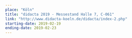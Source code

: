 ```yaml
---
place: "Köln"
title: "didacta 2019 - Messestand Halle 7, C-061"
link: "http://www.didacta-koeln.de/didacta/index-2.php"
starting-date: 2019-02-19
ending-date: 2019-02-23
---
```

